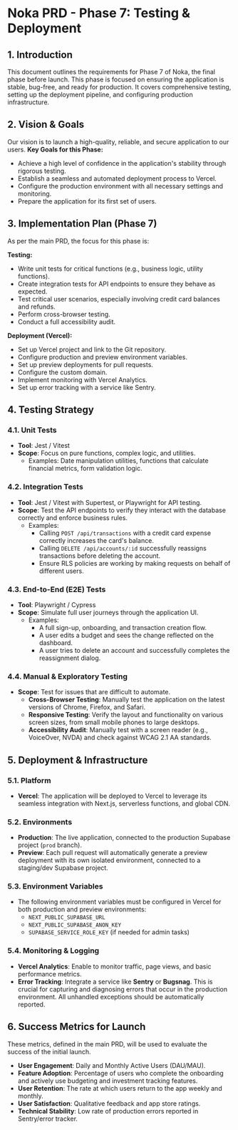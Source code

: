 # Noka PRD - Phase 7: Testing & Deployment

## 1. Introduction
This document outlines the requirements for Phase 7 of Noka, the final phase before launch. This phase is focused on ensuring the application is stable, bug-free, and ready for production. It covers comprehensive testing, setting up the deployment pipeline, and configuring production infrastructure.

## 2. Vision & Goals
Our vision is to launch a high-quality, reliable, and secure application to our users.
**Key Goals for this Phase:**
- Achieve a high level of confidence in the application's stability through rigorous testing.
- Establish a seamless and automated deployment process to Vercel.
- Configure the production environment with all necessary settings and monitoring.
- Prepare the application for its first set of users.

## 3. Implementation Plan (Phase 7)
As per the main PRD, the focus for this phase is:

**Testing:**
- Write unit tests for critical functions (e.g., business logic, utility functions).
- Create integration tests for API endpoints to ensure they behave as expected.
- Test critical user scenarios, especially involving credit card balances and refunds.
- Perform cross-browser testing.
- Conduct a full accessibility audit.

**Deployment (Vercel):**
- Set up Vercel project and link to the Git repository.
- Configure production and preview environment variables.
- Set up preview deployments for pull requests.
- Configure the custom domain.
- Implement monitoring with Vercel Analytics.
- Set up error tracking with a service like Sentry.

## 4. Testing Strategy

### 4.1. Unit Tests
- **Tool**: Jest / Vitest
- **Scope**: Focus on pure functions, complex logic, and utilities.
    - Examples: Date manipulation utilities, functions that calculate financial metrics, form validation logic.

### 4.2. Integration Tests
- **Tool**: Jest / Vitest with Supertest, or Playwright for API testing.
- **Scope**: Test the API endpoints to verify they interact with the database correctly and enforce business rules.
    - Examples:
        - Calling `POST /api/transactions` with a credit card expense correctly increases the card's balance.
        - Calling `DELETE /api/accounts/:id` successfully reassigns transactions before deleting the account.
        - Ensure RLS policies are working by making requests on behalf of different users.

### 4.3. End-to-End (E2E) Tests
- **Tool**: Playwright / Cypress
- **Scope**: Simulate full user journeys through the application UI.
    - Examples:
        - A full sign-up, onboarding, and transaction creation flow.
        - A user edits a budget and sees the change reflected on the dashboard.
        - A user tries to delete an account and successfully completes the reassignment dialog.

### 4.4. Manual & Exploratory Testing
- **Scope**: Test for issues that are difficult to automate.
    - **Cross-Browser Testing**: Manually test the application on the latest versions of Chrome, Firefox, and Safari.
    - **Responsive Testing**: Verify the layout and functionality on various screen sizes, from small mobile phones to large desktops.
    - **Accessibility Audit**: Manually test with a screen reader (e.g., VoiceOver, NVDA) and check against WCAG 2.1 AA standards.

## 5. Deployment & Infrastructure

### 5.1. Platform
- **Vercel**: The application will be deployed to Vercel to leverage its seamless integration with Next.js, serverless functions, and global CDN.

### 5.2. Environments
- **Production**: The live application, connected to the production Supabase project (`prod` branch).
- **Preview**: Each pull request will automatically generate a preview deployment with its own isolated environment, connected to a staging/dev Supabase project.

### 5.3. Environment Variables
- The following environment variables must be configured in Vercel for both production and preview environments:
    - `NEXT_PUBLIC_SUPABASE_URL`
    - `NEXT_PUBLIC_SUPABASE_ANON_KEY`
    - `SUPABASE_SERVICE_ROLE_KEY` (if needed for admin tasks)

### 5.4. Monitoring & Logging
- **Vercel Analytics**: Enable to monitor traffic, page views, and basic performance metrics.
- **Error Tracking**: Integrate a service like **Sentry** or **Bugsnag**. This is crucial for capturing and diagnosing errors that occur in the production environment. All unhandled exceptions should be automatically reported.

## 6. Success Metrics for Launch
These metrics, defined in the main PRD, will be used to evaluate the success of the initial launch.
- **User Engagement**: Daily and Monthly Active Users (DAU/MAU).
- **Feature Adoption**: Percentage of users who complete the onboarding and actively use budgeting and investment tracking features.
- **User Retention**: The rate at which users return to the app weekly and monthly.
- **User Satisfaction**: Qualitative feedback and app store ratings.
- **Technical Stability**: Low rate of production errors reported in Sentry/error tracker. 